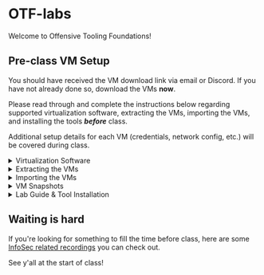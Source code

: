# OTF-labs
Welcome to Offensive Tooling Foundations!

## Pre-class VM Setup

You should have received the VM download link via email or Discord. If you have not already done so, download the VMs **now**.

Please read through and complete the instructions below regarding supported virtualization software, extracting the VMs, importing the VMs, and installing the tools ***before*** class. 

Additional setup details for each VM (credentials, network config, etc.) will be covered during class.

<details>

<summary>Virtualization Software</summary>

### VMware

First, you will need to download and install VMware on your host machine. Both Workstation Pro (Windows/Linux) and Fusion Pro (Mac) are now FREE!

You can follow the guide in the below blog post’s URL to obtain installation file you need.
[https://blogs.vmware.com/workstation/2024/05/vmware-workstation-pro-now-available-free-for-personal-use.html](https://blogs.vmware.com/workstation/2024/05/vmware-workstation-pro-now-available-free-for-personal-use.html)

Be sure to select the “Personal Use” option to avoid needing a paid license.

![image](https://github.com/user-attachments/assets/047ea115-1852-4e73-9cd5-1b2b283e768f)

### Alternative: VirtualBox

You can use VirtualBox, but it fails about 25% of the time on either networking or USB support. If you hate yourself, use VirtualBox. Otherwise, use VMware.

**NOTE: We only officially support VMWare for class troubleshooting.**

</details>

<details>

<summary>Extracting the VMs</summary>

Next, you will want to extract the compressed files to a directory on your system. The exact process will change based on your system. Usually right-clicking and extracting the files with the 7-Zip tool (or your local decompression tool) you chose to install will do the trick.

### 7-Zip

7-Zip is a good option because it is the most consistent for decompressing large files. (Native unzipping utilities tend to choke on very large files.)

Below are some options:

- **7-ZiP:** [https://www.7-zip.org/download.html](https://www.7-zip.org/download.html)
- **7-Zip support for Linux:** [https://itsfoss.com/use-7zip-ubuntu-linux/](https://itsfoss.com/use-7zip-ubuntu-linux/)
- **7-Zip utility for Mac:** [https://www.keka.io/en/](https://www.keka.io/en/)

</details>

<details>

<summary>Importing the VMs</summary>

Next, we need to get the VMs loaded in VMWare.

To do that, Open VMWare and then select **File > Open (use “Import” on VMware Fusion) >** then navigate to where you downloaded the files.

![Untitled](https://github.com/user-attachments/assets/ce437693-2c66-4b86-9934-f0ece820ec01)

Give the VM a name and click **Import**.

![Untitled1](https://github.com/user-attachments/assets/40bbc892-7788-40ee-ac0b-ebfea0d961c8)

You may get a consistency error. If you do, do not worry. Just select **Retry** or **Try Again**. It should work.

</details>

<details>

<summary>VM Snapshots</summary>

At this point, it's always a good idea to create a snapshot of your VMs' initial state using VMware.

This enables us to quickly revert back if you run into any issues during class or if you want to start over completely.

</details>

<details>

<summary>Lab Guide & Tool Installation</summary>

Turn The Forge VM on, login using the creds `telchar:ridgeback`, open a terminal, and run the below commands. 

```bash
git clone https://github.com/ridgebackinfosec/OTF-labs ~/OTF-labs
cd ~/OTF-labs
chmod 744 labs-and-tools.sh
./labs-and-tools.sh
```

This will download and setup the Lab Guide and tools for the class.

This is intended to reduce initial VM download size, make it easy for students to hit the ground running, control tool versions, and permit dynamic updating of the course material.

That's it!

Now shutdown the VMs and wait for class to begin.

</details>

## Waiting is hard

If you're looking for something to fill the time before class, here are some [InfoSec related recordings](https://ridgebackinfosec.com/recordings/) you can check out.

See y'all at the start of class!
